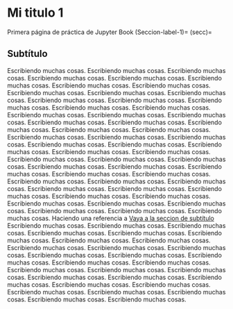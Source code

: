 # Mi titulo 1
Primera página de práctica de Jupyter Book
(Seccion-label-1)=
(secc)=
## Subtítulo
Escribiendo muchas cosas.
Escribiendo muchas cosas.
Escribiendo muchas cosas.
Escribiendo muchas cosas.
Escribiendo muchas cosas.
Escribiendo muchas cosas.
Escribiendo muchas cosas.
Escribiendo muchas cosas.
Escribiendo muchas cosas.
Escribiendo muchas cosas.
Escribiendo muchas cosas.
Escribiendo muchas cosas.
Escribiendo muchas cosas.
Escribiendo muchas cosas.
Escribiendo muchas cosas.
Escribiendo muchas cosas.
Escribiendo muchas cosas.
Escribiendo muchas cosas.
Escribiendo muchas cosas.
Escribiendo muchas cosas.
Escribiendo muchas cosas.
Escribiendo muchas cosas.
Escribiendo muchas cosas.
Escribiendo muchas cosas.
Escribiendo muchas cosas.
Escribiendo muchas cosas.
Escribiendo muchas cosas.
Escribiendo muchas cosas.
Escribiendo muchas cosas.
Escribiendo muchas cosas.
Escribiendo muchas cosas.
Escribiendo muchas cosas.
Escribiendo muchas cosas.
Escribiendo muchas cosas.
Escribiendo muchas cosas.
Escribiendo muchas cosas.
Escribiendo muchas cosas.
Escribiendo muchas cosas.
Escribiendo muchas cosas.
Escribiendo muchas cosas.
Escribiendo muchas cosas.
Escribiendo muchas cosas.
Escribiendo muchas cosas.
Escribiendo muchas cosas.
Escribiendo muchas cosas.
Escribiendo muchas cosas.
Escribiendo muchas cosas.
Escribiendo muchas cosas.
Escribiendo muchas cosas.
Escribiendo muchas cosas.
Escribiendo muchas cosas.
Escribiendo muchas cosas.
Escribiendo muchas cosas.
Escribiendo muchas cosas.
Haciendo una referencia a [Vaya a la seccion de subtítulo](secc)
Escribiendo muchas cosas.
Escribiendo muchas cosas.
Escribiendo muchas cosas.
Escribiendo muchas cosas.
Escribiendo muchas cosas.
Escribiendo muchas cosas.
Escribiendo muchas cosas.
Escribiendo muchas cosas.
Escribiendo muchas cosas.
Escribiendo muchas cosas.
Escribiendo muchas cosas.
Escribiendo muchas cosas.
Escribiendo muchas cosas.
Escribiendo muchas cosas.
Escribiendo muchas cosas.
Escribiendo muchas cosas.
Escribiendo muchas cosas.
Escribiendo muchas cosas.
Escribiendo muchas cosas.
Escribiendo muchas cosas.
Escribiendo muchas cosas.
Escribiendo muchas cosas.
Escribiendo muchas cosas.
Escribiendo muchas cosas.
Escribiendo muchas cosas.
Escribiendo muchas cosas.
Escribiendo muchas cosas.
Escribiendo muchas cosas.
Escribiendo muchas cosas.
